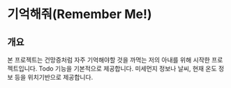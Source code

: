 # 기억해줘(Remember Me!)

## 개요

본 프로젝트는 건망증처럼 자주 기억해야할 것을 까먹는 저의 아내를 위해 시작한 프로젝트입니다.
Todo 기능을 기본적으로 제공합니다.
미세먼지 정보나 날씨, 현재 온도 정보 등을 위치기반으로 제공합니다.
